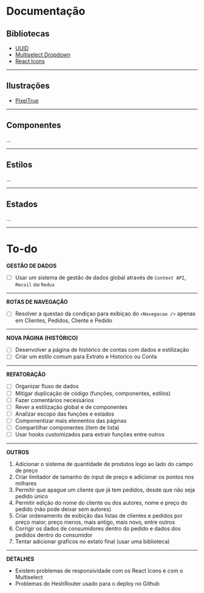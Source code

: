 # Documentação
## Bibliotecas
* [UUID](https://www.npmjs.com/package/uuid)
* [Multiselect Dropdown](https://www.npmjs.com/package/multiselect-react-dropdown)
* [React Icons](https://www.npmjs.com/package/react-icons)
***
## Ilustrações
* [PixelTrue](https://www.pixeltrue.com/free-packs/)
***
## Componentes
...
***
## Estilos
...
***
## Estados
...
***

# To-do
**GESTÃO DE DADOS**
- [ ] Usar um sistema de gestão de dados global através de ```Context API```, ```Recoil``` ou ```Redux```
***
**ROTAS DE NAVEGAÇÃO**
- [ ] Resolver a questao da condiçao para exibiçao do ```<Navegacao />``` apenas em Clientes, Pedidos, Cliente e Pedido
***
**NOVA PÁGINA (HISTÓRICO)**
- [ ] Desenvolver a página de histórico de contas com dados e estilização
- [ ] Criar um estilo comum para Extrato e Historico ou Conta
***
**REFATORAÇÃO**
- [ ] Organizar fluxo de dados
- [ ] Mitigar duplicação de código (funções, componentes, estilos)
- [ ] Fazer comentários necessários
- [ ] Rever a estilização global e de componentes
- [ ] Analizar escopo das funções e estados
- [ ] Componentizar mais elementos das páginas
- [ ] Compartilhar componentes (item de lista)
- [ ] Usar hooks customizados para extrair funções entre outros
***
**OUTROS**
1. Adicionar o sistema de quantidade de produtos logo ao lado do campo de preço
2. Criar limitador de tamanho do input de preço e adicionar os pontos nos milhares
3. Permitir que apague um cliente que já tem pedidos, desde que não seja pedido único
4. Permitir edição do nome do cliente ou dos autores, nome e preço do pedido (não pode deixar sem autores)
5. Criar ordenamento de exibição das listas de clientes e pedidos por preço maior, preço menos, mais antigo, mais novo, entre outros
6.  Corrigir os dados de consumidores dentro do pedido e dados dos pedidos dentro do consumidor
7.  Tentar adicionar graficos no extato final (usar uma biblioteca)
***
**DETALHES**
* Existem problemas de responsividade com os React Icons e com o Multiselect
* Problemas do HeshRouter usado para o deploy no Github